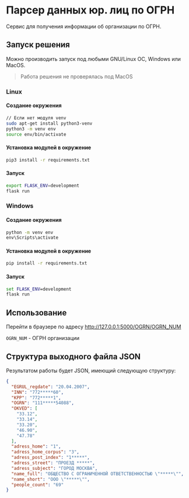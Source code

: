 # Парсер данных юр. лиц по ОГРН

Сервис для получения информации об организации по ОГРН.

## Запуск решения

Можно производить запуск под любыми GNU/Linux ОС, Windows или MacOS.

> Работа решения не проверялась под MacOS
### Linux

#### Создание окружения

```bash
// Если нет модуля venv
sudo apt-get install python3-venv
python3 -m venv env
source env/bin/activate
```

#### Установка модулей в окружение

```bash
pip3 install -r requirements.txt
```

#### Запуск

```bash
export FLASK_ENV=development
flask run
```

### Windows 

#### Создание окружения

```cmd
python -m venv env
env\Scripts\activate
```

#### Установка модулей в окружение

```cmd
pip install -r requirements.txt
```

#### Запуск

```cmd
set FLASK_ENV=development
flask run
```

## Использование

Перейти в браузере по адресу http://127.0.0.1:5000/OGRN/OGRN_NUM

`OGRN_NUM` - ОГРН организации


## Структура выходного файла JSON

Результатом работы будет JSON, имеющий следующую структуру:

```json
{
  "EGRUL_regdate": "20.04.2007", 
  "INN": "772*****60", 
  "KPP": "772*****1", 
  "OGRN": "111*****54088", 
  "OKVED": [
    "33.12", 
    "33.14", 
    "33.20", 
    "46.90", 
    "47.78"
  ], 
  "adress_home": "1", 
  "adress_home_corpus": "3", 
  "adress_post_index": "1*****", 
  "adress_street": "ПРОЕЗД *****", 
  "adress_subject": "ГОРОД МОСКВА", 
  "name_full": "ОБЩЕСТВО С ОГРАНИЧЕННОЙ ОТВЕТСТВЕННОСТЬЮ \"*****\"", 
  "name_short": "ООО \"*****\"", 
  "people_count": "69"
}

```
